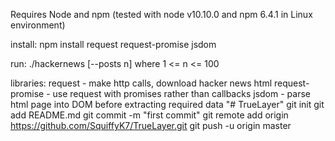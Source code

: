 Requires Node and npm (tested with node v10.10.0 and npm 6.4.1 in Linux environment)

install:
  npm install request request-promise jsdom

run:
  ./hackernews [--posts n] 
    where 1 <= n <= 100

libraries:
  request - make http calls, download hacker news html
  request-promise - use request with promises rather than callbacks
  jsdom - parse html page into DOM before extracting required data
"# TrueLayer"  git init git add README.md git commit -m "first commit" git remote add origin https://github.com/SquiffyK7/TrueLayer.git git push -u origin master 
